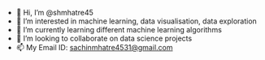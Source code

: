 - 👋 Hi, I’m @shmhatre45
- 👀 I’m interested in machine learning, data visualisation, data exploration
- 🌱 I’m currently learning different machine learning algorithms
- 💞️ I’m looking to collaborate on data science projects 
- 📫 My Email ID: sachinmhatre4531@gmail.com

<!---
shmhatre45/shmhatre45 is a ✨ special ✨ repository because its `README.md` (this file) appears on your GitHub profile.
You can click the Preview link to take a look at your changes.
--->
